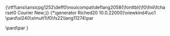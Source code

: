 {\rtf1\ansi\ansicpg1252\deff0\nouicompat\deflang2058{\fonttbl{\f0\fnil\fcharset0 Courier New;}}
{\*\generator Riched20 10.0.22000}\viewkind4\uc1 
\pard\sl240\slmult1\f0\fs22\lang11274\par

\pard\par
}
 